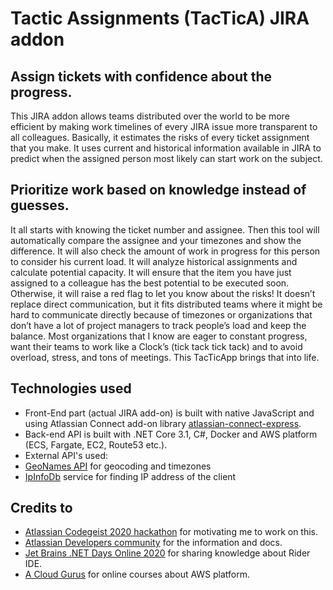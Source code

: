 # Tactic Assignments (TacTicA) JIRA addon

## Assign tickets with confidence about the progress.

This JIRA addon allows teams distributed over the world to be more efficient by making work timelines of every JIRA issue more transparent to all colleagues.
Basically, it estimates the risks of every ticket assignment that you make.
It uses current and historical information available in JIRA to predict when the assigned person most likely can start work on the subject.

## Prioritize work based on knowledge instead of guesses.

It all starts with knowing the ticket number and assignee. Then this tool will automatically compare the assignee and your timezones and show the difference. It will also check the amount of work in progress for this person to consider his current load. It will analyze historical assignments and calculate potential capacity. It will ensure that the item you have just assigned to a colleague has the best potential to be executed soon. Otherwise, it will raise a red flag to let you know about the risks!
It doesn’t replace direct communication, but it fits distributed teams where it might be hard to communicate directly because of timezones or organizations that don’t have a lot of project managers to track people’s load and keep the balance. Most organizations that I know are eager to constant progress, want their teams to work like a Clock’s (tick tack tick tack) and to avoid overload, stress, and tons of meetings. This TacTicApp brings that into life.

## Technologies used

* Front-End part (actual JIRA add-on) is built with native JavaScript and using Atlassian Connect add-on library [atlassian-connect-express](https://bitbucket.org/atlassian/atlassian-connect-express/src/master/README.md#markdown-header-atlassian-connect-express-nodejs-package-for-express-based-atlassian-add-ons).
* Back-end API is built with .NET Core 3.1, C#, Docker and AWS platform (ECS, Fargate, EC2, Route53 etc.).
* External API's used:
 * [GeoNames API](http://api.geonames.org/) for geocoding and timezones
 * [IpInfoDb](https://ipinfodb.com) service for finding IP address of the client

## Credits to

* [Atlassian Codegeist 2020 hackathon](https://codegeist.devpost.com/) for motivating  me to work on this.
* [Atlassian Developers community](https://community.developer.atlassian.com/) for the information and docs.
* [Jet Brains .NET Days Online 2020](https://pages.jetbrains.com/dotnet-days-2020/) for sharing knowledge about Rider IDE.
* [A Cloud Gurus](https://acloud.guru/) for online courses about AWS platform.